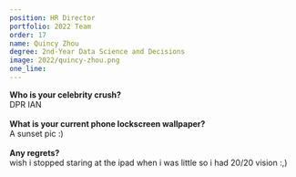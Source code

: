 ```yaml
---
position: HR Director
portfolio: 2022 Team
order: 17
name: Quincy Zhou
degree: 2nd-Year Data Science and Decisions
image: 2022/quincy-zhou.png
one_line:
---
```


**Who is your celebrity crush?**
<br>
DPR IAN
<br><br>
**What is your current phone lockscreen wallpaper?**
<br>
A sunset pic :)
<br><br>
**Any regrets?**
<br>
wish i stopped staring at the ipad when i was little so i had 20/20 vision :,)
